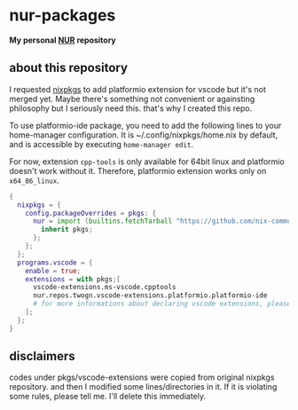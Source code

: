 # nur-packages

**My personal [NUR](https://github.com/nix-community/NUR) repository**

## about this repository
I requested [nixpkgs](https://github.com/nixos/nixpkgs/) to add platformio extension for vscode but it's not merged yet. Maybe there's something not convenient or againsting philosophy but I seriously need this. that's why I created this repo.

To use platformio-ide package, you need to add the following lines to your home-manager configuration. It is ~/.config/nixpkgs/home.nix by default, and is accessible by executing `home-manager edit`.

For now, extension `cpp-tools` is only available for 64bit linux and platformio doesn't work without it. Therefore, platformio extension works only on `x64_86_linux`.

```nix
{
  nixpkgs = {
    config.packageOverrides = pkgs: {
      nur = import (builtins.fetchTarball "https://github.com/nix-community/NUR/archive/master.tar.gz") {
        inherit pkgs;
      };
    };
  };
  programs.vscode = {
    enable = true;
    extensions = with pkgs;[
      vscode-extensions.ms-vscode.cpptools
      nur.repos.twogn.vscode-extensions.platformio.platformio-ide
      # for more informations about declaring vscode extensions, please check out the wiki written by nix community: https://nixos.wiki/wiki/Visual_Studio_Code
    ];
  };
}
```


## disclaimers 
codes under pkgs/vscode-extensions were copied from original nixpkgs repository. and then I modified some lines/directories in it. If it is violating some rules, please tell me. I'll delete this immediately.
